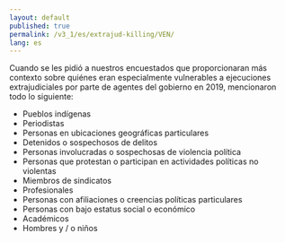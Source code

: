 ```yaml
---
layout: default
published: true
permalink: /v3_1/es/extrajud-killing/VEN/
lang: es
---
```


Cuando se les pidió a nuestros encuestados que proporcionaran más contexto sobre quiénes eran especialmente vulnerables a ejecuciones extrajudiciales por parte de agentes del gobierno en 2019, mencionaron todo lo siguiente:

-	Pueblos indígenas
-	Periodistas
-	Personas en ubicaciones geográficas particulares
-	Detenidos o sospechosos de delitos
-	Personas involucradas o sospechosas de violencia política
-	Personas que protestan o participan en actividades políticas no violentas
-	Miembros de sindicatos
-	Profesionales
-	Personas con afiliaciones o creencias políticas particulares
-	Personas con bajo estatus social o económico
-	Académicos
-	Hombres y / o niños
